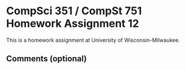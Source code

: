 # CompSci 351 / CompSt 751 Homework Assignment 12

This is a homework assignment at University of Wisconsin-Milwaukee.

## Comments (optional)
